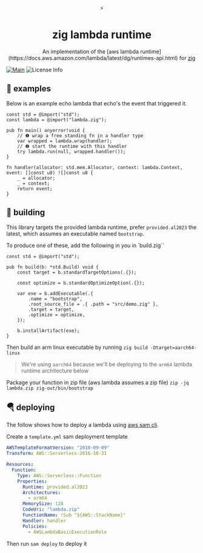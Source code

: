 <div align="center">
  ⚡
</div>
<h1 align="center">
  zig lambda runtime
</h1>

<p align="center">
  An implementation of the [aws lambda runtime](https://docs.aws.amazon.com/lambda/latest/dg/runtimes-api.html) for <a href="https://ziglang.org/">zig</a>
</p>

[![Main](https://github.com/softprops/zig-lambda-runtime/actions/workflows/main.yml/badge.svg)](https://github.com/softprops/zig-lambda-runtime/actions/workflows/main.yml) ![License Info](https://img.shields.io/github/license/softprops/typeid-java)


## 🍬 examples

Below is an example echo lambda that echo's the event that triggered it.

```zig
const std = @import("std");
const lambda = @import("lambda.zig");

pub fn main() anyerror!void {
    // ❶ wrap a free standing fn in a handler type
    var wrapped = lambda.wrap(handler);
    // ❷ start the runtime with this handler
    try lambda.run(null, wrapped.handler());
}

fn handler(allocator: std.mem.Allocator, context: lambda.Context, event: []const u8) ![]const u8 {
    _ = allocator;
    _ = context;
    return event;
}
```

## 🔧 building

This library targets the provided lambda runtime, prefer `provided.al2023` the latest, which assumes an executable named `bootstrap`.

To produce one of these, add the following in you in `build.zig``

```zig
const std = @import("std");

pub fn build(b: *std.Build) void {
    const target = b.standardTargetOptions(.{});

    const optimize = b.standardOptimizeOption(.{});

    var exe = b.addExecutable(.{
        .name = "bootstrap",
        .root_source_file = .{ .path = "src/demo.zig" },
        .target = target,
        .optimize = optimize,
    });

    b.installArtifact(exe);
}
```

Then build an arm linux executable by running `zig build -Dtarget=aarch64-linux`

> We're using `aarch64` because we'll be deploying to the `arm64` lambda runtime architecture below

Package your function in zip file (aws lambda assumes a zip file) `zip -jq lambda.zip zig-out/bin/bootstrap`

## 🪂 deploying

The follow shows how to deploy a lambda using [aws sam cli](https://docs.aws.amazon.com/serverless-application-model/latest/developerguide/install-sam-cli.html).

Create a `template.yml` sam deployment template

```yaml
AWSTemplateFormatVersion: "2010-09-09"
Transform: AWS::Serverless-2016-10-31

Resources:
  Function:
    Type: AWS::Serverless::Function
    Properties:
      Runtime: provided.al2023
      Architectures:
        - arm64
      MemorySize: 128
      CodeUri: "lambda.zip"
      FunctionName: !Sub "${AWS::StackName}"
      Handler: handler
      Policies:
        - AWSLambdaBasicExecutionRole
```

Then run `sam deploy` to deploy it